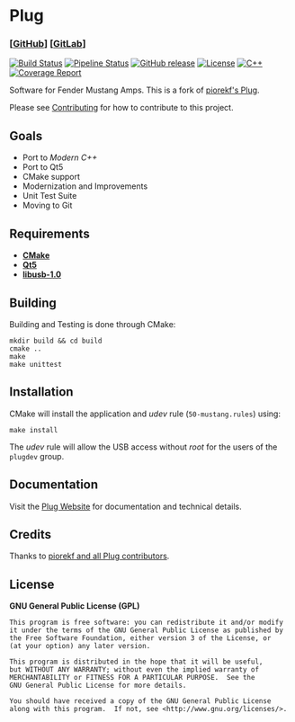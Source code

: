 # Plug

### [[GitHub](https://github.com/offa/plug)] [[GitLab](https://gitlab.com/offa/plug)]

[![Build Status](https://travis-ci.org/offa/plug.svg?branch=master)](https://travis-ci.org/offa/plug)
[![Pipeline Status](https://gitlab.com/offa/plug/badges/master/pipeline.svg)](https://gitlab.com/offa/plug/commits/master)
[![GitHub release](https://img.shields.io/github/release/offa/plug.svg)](https://github.com/offa/plug/releases)
[![License](https://img.shields.io/badge/license-GPLv3-yellow.svg)](LICENSE)
[![C++](https://img.shields.io/badge/c++-17-green.svg)]()
[![Coverage Report](https://gitlab.com/offa/plug/badges/master/coverage.svg)](https://gitlab.com/offa/plug/commits/master)

Software for Fender Mustang Amps. This is a fork of [piorekf's Plug](https://bitbucket.org/piorekf/plug/).

Please see [Contributing](CONTRIBUTING.md) for how to contribute to this project.


## Goals

- Port to *Modern C++*
- Port to Qt5
- CMake support
- Modernization and Improvements
- Unit Test Suite
- Moving to Git


## Requirements

- [**CMake**](https://www.cmake.org/)
- [**Qt5**](https://www.qt.io/)
- [**libusb-1.0**](http://libusb.info/)



## Building

Building and Testing is done through CMake:

```
mkdir build && cd build
cmake ..
make
make unittest
```


## Installation

CMake will install the application and *udev* rule (`50-mustang.rules`) using:

```
make install
```

The *udev* rule will allow the USB access without *root* for the users of the `plugdev` group.


## Documentation

Visit the [Plug Website](https://bitbucket.org/piorekf/plug/) for documentation and technical details.


## Credits

Thanks to [piorekf and all Plug contributors](https://bitbucket.org/piorekf/plug/).


## License

**GNU General Public License (GPL)**

    This program is free software: you can redistribute it and/or modify
    it under the terms of the GNU General Public License as published by
    the Free Software Foundation, either version 3 of the License, or
    (at your option) any later version.

    This program is distributed in the hope that it will be useful,
    but WITHOUT ANY WARRANTY; without even the implied warranty of
    MERCHANTABILITY or FITNESS FOR A PARTICULAR PURPOSE.  See the
    GNU General Public License for more details.

    You should have received a copy of the GNU General Public License
    along with this program.  If not, see <http://www.gnu.org/licenses/>.




